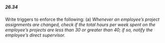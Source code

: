 ##### 26.34
Write triggers to enforce the following:
(a) *Whenever an employee’s project assignments are changed, check if the total hours per week spent on the employee’s projects are less than 30 or greater than 40; if so, notify the employee’s direct supervisor.*


